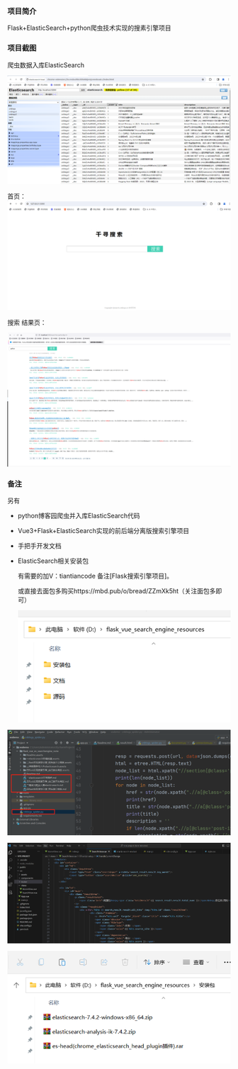 ### 项目简介

Flask+ElasticSearch+python爬虫技术实现的搜素引擎项目

### 项目截图

爬虫数据入库ElasticSearch

![1704014094196](Readme.assets/1704014094196.png)

首页：![1704014486184](Readme.assets/1704014486184.png)

搜索 结果页：

![1704014745898](Readme.assets/1704014745898.png)

### 备注

另有

- python博客园爬虫并入库ElasticSearch代码

- Vue3+Flask+ElasticSearch实现的前后端分离版搜索引擎项目

- 手把手开发文档

- ElasticSearch相关安装包

  有需要的加V：tiantiancode 备注[Flask搜索引擎项目]。

  或直接去面包多购买https://mbd.pub/o/bread/ZZmXk5ht（关注面包多即可）

  ![1704162543699](Readme.assets/1704162543699.png)

![1704161929930](Readme.assets/1704161929930.png)

![1704162032324](Readme.assets/1704162032324.png)

![1704162509695](Readme.assets/1704162509695.png)
